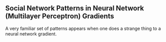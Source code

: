 Social Network Patterns in Neural Network (Multilayer Perceptron) Gradients
----

A very familiar set of patterns appears when one does a strange thing to a neural network gradient.
